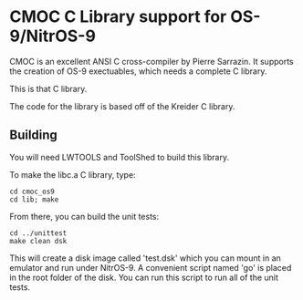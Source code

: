# CMOC C Library support for OS-9/NitrOS-9
CMOC is an excellent ANSI C cross-compiler by Pierre Sarrazin. It supports the creation of OS-9 exectuables, which needs a complete C library.

This is that C library.

The code for the library is based off of the Kreider C library.

## Building

You will need LWTOOLS and ToolShed to build this library.

To make the libc.a C library, type:

```
cd cmoc_os9
cd lib; make
```

From there, you can build the unit tests:
```
cd ../unittest
make clean dsk
```

This will create a disk image called 'test.dsk' which you can mount in an emulator and run under NitrOS-9. A convenient script named 'go' is placed in the root folder of the disk. You can run this script to run all of the unit tests.
